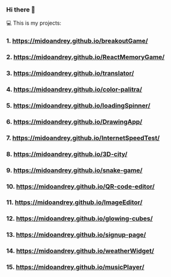 ### Hi there 👋
💻 This is my projects:
### 1.  https://midoandrey.github.io/breakoutGame/          
### 2.  https://midoandrey.github.io/ReactMemoryGame/            
### 3.  https://midoandrey.github.io/translator/
### 4.  https://midoandrey.github.io/color-palitra/
### 5.  https://midoandrey.github.io/loadingSpinner/
### 6.  https://midoandrey.github.io/DrawingApp/
### 7.  https://midoandrey.github.io/InternetSpeedTest/
### 8.  https://midoandrey.github.io/3D-city/
### 9.  https://midoandrey.github.io/snake-game/
### 10. https://midoandrey.github.io/QR-code-editor/
### 11. https://midoandrey.github.io/ImageEditor/
### 12. https://midoandrey.github.io/glowing-cubes/
### 13. https://midoandrey.github.io/signup-page/
### 14. https://midoandrey.github.io/weatherWidget/
### 15. https://midoandrey.github.io/musicPlayer/
<!--
**midoAndrey/midoAndrey** is a ✨ _special_ ✨ repository because its `README.md` (this file) appears on your GitHub profile.

Here are some ideas to get you started:

- 🔭 I’m currently working on ...
- 🌱 I’m currently learning ...
- 👯 I’m looking to collaborate on ...
- 🤔 I’m looking for help with ...
- 💬 Ask me about ...
- 📫 How to reach me: ...
- 😄 Pronouns: ...
- ⚡ Fun fact: ...
-->
